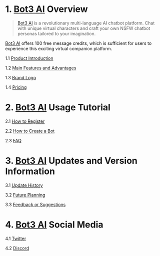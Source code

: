 # 1. [Bot3 AI](https://bot3.ai/en?source=github)  Overview
>[Bot3 AI](https://bot3.ai/en?source=github)  is a revolutionary multi-language AI chatbot platform. Chat with unique virtual characters and craft your own NSFW chatbot personas tailored to your imagination.

[Bot3 AI](https://bot3.ai/en?source=github)  offers 100 free message credits, which is sufficient for users to experience this exciting virtual companion platform.

1.1 [Product Introduction](1.1_Product_Introduction.md)

1.2 [Main Features and Advantages](1.2_Main_Features_and_Advantages.md)

1.3 [Brand Logo](1.3_Brand_Logo.md)

1.4 [Pricing](1.4_Pricing.md)


# 2. [Bot3 AI](https://bot3.ai/en?source=github)  Usage Tutorial
2.1 [How to Register](2.1_How_to_use_Bot3_AI.md)

2.2 [How to Create a Bot](2.2_How_to_Create_a_Bot.md)

2.3 [FAQ](2.3_FAQ.md)


# 3. [Bot3 AI](https://bot3.ai/en?source=github)  Updates and Version Information
3.1 [Update History](3.1_Update_History.md)

3.2 [Future Planning](3.2_Future_Planning.md)

3.3 [Feedback or Suggestions](3.3_Feedback_or_Suggestions.md)


# 4. [Bot3 AI](https://bot3.ai/en?source=github)  Social Media
4.1 [Twitter](4.1_Twitter.md)

4.2 [Discord](4.2_Discord.md)
